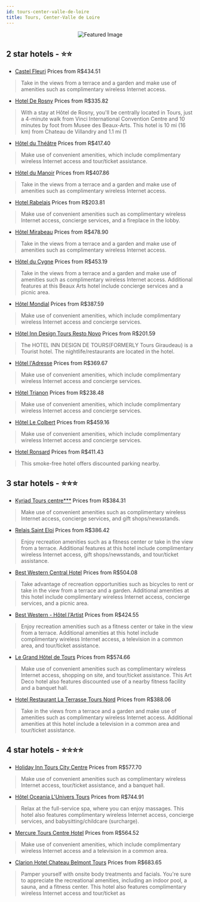 ```yaml
---
id: tours-center-valle-de-loire
title: Tours, Center-Valle de Loire
---
```


<center><img src="https://i.travelapi.com/hotels/13000000/12950000/12945900/12945803/2355f2e5_z.jpg" alt="Featured Image" /></center>


##  2 star hotels - ⭐️⭐️

-    [Castel Fleuri](https://us.hurb.com/hotels/tours/castel-fleuri-JNP-JP894583?cmp=18055) Prices from R$434.51
   > Take in the views from a terrace and a garden and make use of amenities such as complimentary wireless Internet access.
-    [Hotel De Rosny](https://us.hurb.com/hotels/tours/hotel-de-rosny-JNP-JP060794?cmp=18055) Prices from R$335.82
   > With a stay at Hôtel de Rosny, you'll be centrally located in Tours, just a 4-minute walk from Vinci International Convention Centre and 10 minutes by foot from Musee des Beaux-Arts. This hotel is 10 mi (16 km) from Chateau de Villandry and 1.1 mi (1
-    [Hôtel du Théâtre](https://us.hurb.com/hotels/tours/hotel-du-theatre-JNP-JP722828?cmp=18055) Prices from R$417.40
   > Make use of convenient amenities, which include complimentary wireless Internet access and tour/ticket assistance.
-    [Hôtel du Manoir](https://us.hurb.com/hotels/tours/hotel-du-manoir-JNP-JP724035?cmp=18055) Prices from R$407.86
   > Take in the views from a terrace and a garden and make use of amenities such as complimentary wireless Internet access.
-    [Hotel Rabelais](https://us.hurb.com/hotels/tours/hotel-rabelais-JNP-JP732671?cmp=18055) Prices from R$203.81
   > Make use of convenient amenities such as complimentary wireless Internet access, concierge services, and a fireplace in the lobby.
-    [Hôtel Mirabeau](https://us.hurb.com/hotels/tours/hotel-mirabeau-JNP-JP248333?cmp=18055) Prices from R$478.90
   > Take in the views from a terrace and a garden and make use of amenities such as complimentary wireless Internet access.
-    [Hôtel du Cygne](https://us.hurb.com/hotels/tours/hotel-du-cygne-JNP-JP675051?cmp=18055) Prices from R$453.19
   > Take in the views from a terrace and a garden and make use of amenities such as complimentary wireless Internet access. Additional features at this Beaux Arts hotel include concierge services and a picnic area.
-    [Hôtel Mondial](https://us.hurb.com/hotels/tours/hotel-mondial-JNP-JP722393?cmp=18055) Prices from R$387.59
   > Make use of convenient amenities, which include complimentary wireless Internet access and concierge services.
-    [Hôtel Inn Design Tours Resto Novo](https://us.hurb.com/hotels/tours/hotel-inn-design-tours-resto-novo-JNP-JP088546?cmp=18055) Prices from R$201.59
   > The HOTEL INN DESIGN DE TOURS(FORMERLY Tours Giraudeau) is a Tourist hotel. The nightlife/restaurants are located in the hotel.
-    [Hôtel l'Adresse](https://us.hurb.com/hotels/tours/hotel-l-adresse-JNP-JP588426?cmp=18055) Prices from R$369.67
   > Make use of convenient amenities, which include complimentary wireless Internet access and concierge services.
-    [Hôtel Trianon](https://us.hurb.com/hotels/tours/hotel-trianon-JNP-JP467721?cmp=18055) Prices from R$238.48
   > Make use of convenient amenities, which include complimentary wireless Internet access and concierge services.
-    [Hôtel Le Colbert](https://us.hurb.com/hotels/tours/hotel-le-colbert-JNP-JP761244?cmp=18055) Prices from R$459.16
   > Make use of convenient amenities, which include complimentary wireless Internet access and concierge services.
-    [Hotel Ronsard](https://us.hurb.com/hotels/tours/hotel-ronsard-JNP-JP639454?cmp=18055) Prices from R$411.43
   > This smoke-free hotel offers discounted parking nearby.

##  3 star hotels - ⭐️⭐️⭐️

-    [Kyriad Tours centre***](https://us.hurb.com/hotels/tours/kyriad-tours-centre-JNP-JP150519?cmp=18055) Prices from R$384.31
   > Make use of convenient amenities such as complimentary wireless Internet access, concierge services, and gift shops/newsstands.
-    [Relais Saint Eloi](https://us.hurb.com/hotels/tours/relais-saint-eloi-JNP-JP320546?cmp=18055) Prices from R$386.42
   > Enjoy recreation amenities such as a fitness center or take in the view from a terrace. Additional features at this hotel include complimentary wireless Internet access, gift shops/newsstands, and tour/ticket assistance.
-    [Best Western Central Hotel](https://us.hurb.com/hotels/tours/best-western-central-hotel-JNP-JP060016?cmp=18055) Prices from R$504.08
   > Take advantage of recreation opportunities such as bicycles to rent or take in the view from a terrace and a garden. Additional amenities at this hotel include complimentary wireless Internet access, concierge services, and a picnic area.
-    [Best Western - Hôtel l'Artist](https://us.hurb.com/hotels/tours/best-western-hotel-l-artist-JNP-JP766928?cmp=18055) Prices from R$424.55
   > Enjoy recreation amenities such as a fitness center or take in the view from a terrace. Additional amenities at this hotel include complimentary wireless Internet access, a television in a common area, and tour/ticket assistance.
-    [Le Grand Hôtel de Tours](https://us.hurb.com/hotels/tours/le-grand-hotel-de-tours-JNP-JP070437?cmp=18055) Prices from R$574.66
   > Make use of convenient amenities such as complimentary wireless Internet access, shopping on site, and tour/ticket assistance. This Art Deco hotel also features discounted use of a nearby fitness facility and a banquet hall.
-    [Hotel Restaurant La Terrasse Tours Nord](https://us.hurb.com/hotels/tours/hotel-restaurant-la-terrasse-tours-nord-JNP-JP088544?cmp=18055) Prices from R$388.06
   > Take in the views from a terrace and a garden and make use of amenities such as complimentary wireless Internet access. Additional amenities at this hotel include a television in a common area and tour/ticket assistance.

##  4 star hotels - ⭐️⭐️⭐️⭐️

-    [Holiday Inn Tours City Centre](https://us.hurb.com/hotels/tours/holiday-inn-tours-city-centre-JNP-JP679069?cmp=18055) Prices from R$577.70
   > Make use of convenient amenities such as complimentary wireless Internet access, tour/ticket assistance, and a banquet hall.
-    [Hôtel Oceania L'Univers Tours](https://us.hurb.com/hotels/tours/hotel-oceania-l-univers-tours-JNP-JP088545?cmp=18055) Prices from R$744.91
   > Relax at the full-service spa, where you can enjoy massages. This hotel also features complimentary wireless Internet access, concierge services, and babysitting/childcare (surcharge).
-    [Mercure Tours Centre Hotel](https://us.hurb.com/hotels/tours/mercure-tours-centre-hotel-JNP-JP060002?cmp=18055) Prices from R$564.52
   > Make use of convenient amenities, which include complimentary wireless Internet access and a television in a common area.
-    [Clarion Hotel Chateau Belmont Tours](https://us.hurb.com/hotels/tours/clarion-hotel-chateau-belmont-tours-JNP-JP060008?cmp=18055) Prices from R$683.65
   > Pamper yourself with onsite body treatments and facials. You're sure to appreciate the recreational amenities, including an indoor pool, a sauna, and a fitness center. This hotel also features complimentary wireless Internet access and tour/ticket as
